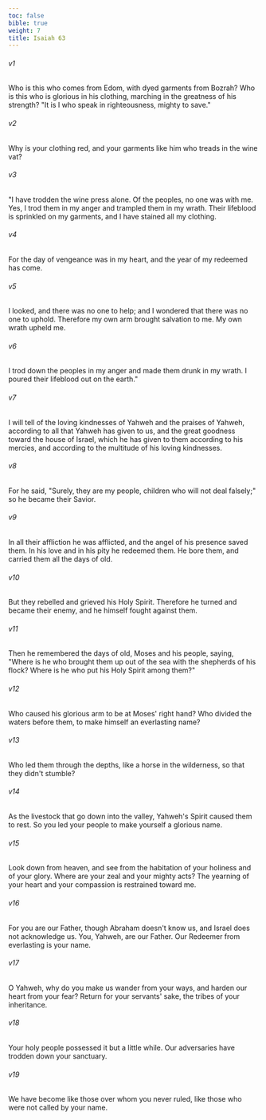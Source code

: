 ```yaml
---
toc: false
bible: true
weight: 7
title: Isaiah 63
---
```




###### v1 
Who is this who comes from Edom, with dyed garments from Bozrah? Who is this who is glorious in his clothing, marching in the greatness of his strength? "It is I who speak in righteousness, mighty to save." 

###### v2 
Why is your clothing red, and your garments like him who treads in the wine vat? 

###### v3 
"I have trodden the wine press alone. Of the peoples, no one was with me. Yes, I trod them in my anger and trampled them in my wrath. Their lifeblood is sprinkled on my garments, and I have stained all my clothing. 

###### v4 
For the day of vengeance was in my heart, and the year of my redeemed has come. 

###### v5 
I looked, and there was no one to help; and I wondered that there was no one to uphold. Therefore my own arm brought salvation to me. My own wrath upheld me. 

###### v6 
I trod down the peoples in my anger and made them drunk in my wrath. I poured their lifeblood out on the earth." 

###### v7 
I will tell of the loving kindnesses of Yahweh and the praises of Yahweh, according to all that Yahweh has given to us, and the great goodness toward the house of Israel, which he has given to them according to his mercies, and according to the multitude of his loving kindnesses. 

###### v8 
For he said, "Surely, they are my people, children who will not deal falsely;" so he became their Savior. 

###### v9 
In all their affliction he was afflicted, and the angel of his presence saved them. In his love and in his pity he redeemed them. He bore them, and carried them all the days of old. 

###### v10 
But they rebelled and grieved his Holy Spirit. Therefore he turned and became their enemy, and he himself fought against them. 

###### v11 
Then he remembered the days of old, Moses and his people, saying, "Where is he who brought them up out of the sea with the shepherds of his flock? Where is he who put his Holy Spirit among them?" 

###### v12 
Who caused his glorious arm to be at Moses' right hand? Who divided the waters before them, to make himself an everlasting name? 

###### v13 
Who led them through the depths, like a horse in the wilderness, so that they didn't stumble? 

###### v14 
As the livestock that go down into the valley, Yahweh's Spirit caused them to rest. So you led your people to make yourself a glorious name. 

###### v15 
Look down from heaven, and see from the habitation of your holiness and of your glory. Where are your zeal and your mighty acts? The yearning of your heart and your compassion is restrained toward me. 

###### v16 
For you are our Father, though Abraham doesn't know us, and Israel does not acknowledge us. You, Yahweh, are our Father. Our Redeemer from everlasting is your name. 

###### v17 
O Yahweh, why do you make us wander from your ways, and harden our heart from your fear? Return for your servants' sake, the tribes of your inheritance. 

###### v18 
Your holy people possessed it but a little while. Our adversaries have trodden down your sanctuary. 

###### v19 
We have become like those over whom you never ruled, like those who were not called by your name.
